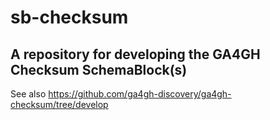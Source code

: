 # sb-checksum
## A repository for developing the GA4GH Checksum SchemaBlock(s)

See also https://github.com/ga4gh-discovery/ga4gh-checksum/tree/develop
